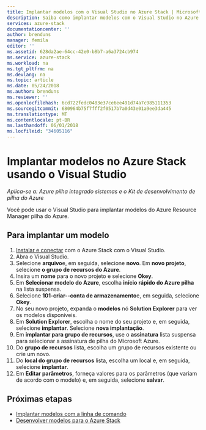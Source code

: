 ```yaml
---
title: Implantar modelos com o Visual Studio no Azure Stack | Microsoft Docs
description: Saiba como implantar modelos com o Visual Studio no Azure Stack.
services: azure-stack
documentationcenter: ''
author: brenduns
manager: femila
editor: ''
ms.assetid: 628da2ae-64cc-42e0-b8b7-a6a3724cb974
ms.service: azure-stack
ms.workload: na
ms.tgt_pltfrm: na
ms.devlang: na
ms.topic: article
ms.date: 05/24/2018
ms.author: brenduns
ms.reviewer: ''
ms.openlocfilehash: 6cd722fedc0483e37ce6ee491d74a7c985111353
ms.sourcegitcommit: 680964b75f7fff2f0517b7a0d43e01a9ee3da445
ms.translationtype: MT
ms.contentlocale: pt-BR
ms.lasthandoff: 06/01/2018
ms.locfileid: "34605116"
---
```

# <a name="deploy-templates-in-azure-stack-using-visual-studio"></a>Implantar modelos no Azure Stack usando o Visual Studio

*Aplica-se a: Azure pilha integrado sistemas e o Kit de desenvolvimento de pilha do Azure*

Você pode usar o Visual Studio para implantar modelos do Azure Resource Manager pilha do Azure.

## <a name="to-deploy-a-template"></a>Para implantar um modelo

1. [Instalar e conectar](azure-stack-install-visual-studio.md) com o Azure Stack com o Visual Studio.
2. Abra o Visual Studio.
3. Selecione **arquivo**e, em seguida, selecione **novo**. Em **novo projeto**, selecione **o grupo de recursos do Azure**.
4. Insira um **nome** para o novo projeto e selecione **Okey**.
5. Em **Selecionar modelo do Azure**, escolha **início rápido do Azure pilha** na lista suspensa.
6. Selecione **101-criar--conta de armazenamento**e, em seguida, selecione **Okey**.
7. No seu novo projeto, expanda o **modelos** nó **Solution Explorer** para ver os modelos disponíveis.
8. Em **Solution Explorer**, escolha o nome do seu projeto e, em seguida, selecione **implantar**. Selecione **nova implantação**.
9. Em **implantar para grupo de recursos**, use o **assinatura** lista suspensa para selecionar a assinatura de pilha do Microsoft Azure.
10. Do **grupo de recursos** lista, escolha um grupo de recursos existente ou crie um novo.
11. Do **local do grupo de recursos** lista, escolha um local e, em seguida, selecione **implantar**.
12. Em **Editar parâmetros**, forneça valores para os parâmetros (que variam de acordo com o modelo) e, em seguida, selecione **salvar**.

## <a name="next-steps"></a>Próximas etapas

* [Implantar modelos com a linha de comando](azure-stack-deploy-template-command-line.md)
* [Desenvolver modelos para o Azure Stack](azure-stack-develop-templates.md)
